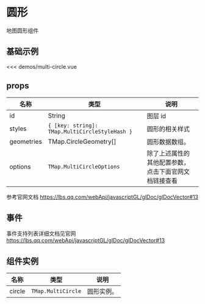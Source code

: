 # 圆形

地图圆形组件


## 基础示例

<CircleDemo/>

<<< demos/multi-circle.vue

## props

| 名称       | 类型                                           | 说明               |
| ---------- | ---------------------------------------------- | ------------------ |
| id         | String                                         | 图层 id            |
| styles     | `{ [key: string]: TMap.MultiCircleStyleHash }` | 圆形的相关样式 |
| geometries | TMap.CircleGeometry[]                          | 圆形数据数组。 |
| options   | `TMap.MultiCircleOptions` |  除了上述属性的其他配置参数，点击下面官网文档链接查看                        |

参考官网文档 https://lbs.qq.com/webApi/javascriptGL/glDoc/glDocVector#13

## 事件

事件支持列表详细文档见官网 https://lbs.qq.com/webApi/javascriptGL/glDoc/glDocVector#13

## 组件实例

| 名称            | 类型                         | 说明                                                 |
| --------------- | ---------------------------- | ---------------------------------------------------- |
| circle         | `TMap.MultiCircle` | 圆形实例。                                   |